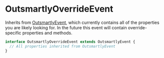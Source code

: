 # OutsmartlyOverrideEvent

Inherits from [OutsmartlyEvent](outsmartlyevent.md), which currently contains all of the properties you are likely looking for. In the future this event will contain override-specific properties and methods.

```typescript
interface OutsmartlyOverrideEvent extends OutsmartlyEvent {
  // All properties inherited from OutsmartlyEvent
}
```

